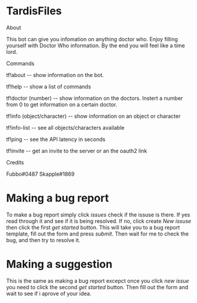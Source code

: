 # TardisFiles
About

This bot can give you infomation on anything doctor who. Enjoy filling yourself with Doctor Who information. By the end you will feel like a time lord.

Commands

tf!about -- show information on the bot.

tf!help -- show a list of commands

tf!doctor (number) -- show information on the doctors. Instert a number from 0 to get information on a certain doctor.

tf!info (object/character) -- show information on an object or character

tf!info-list -- see all objects/characters available

tf!ping -- see the API latency in seconds

tf!invite -- get an invite to the server or an the oauth2 link

Credits

Fubbo#0487 Skapple#1869

# Making a bug report 
To make a bug report simply click *issues* check if the issuse is there. If yes read through it and see if it is being resolved. If no, click create *New issuse* then click the first *get started* button. This will take you to a bug report template, fill out the form and press *submit*. Then wait for me to check the bug, and then try to resolve it.

# Making a suggestion
This is the same as making a bug report excepct once you click *new issue* you need to click the second *get started* button. Then fill out the form and wait to see if i aprove of your idea.
